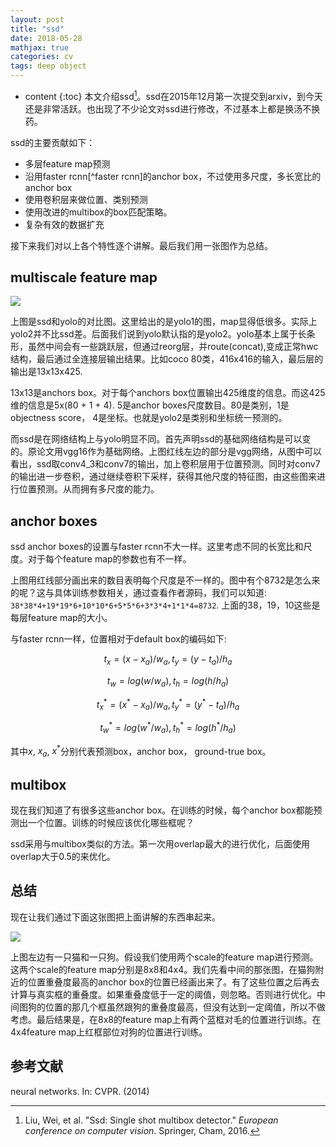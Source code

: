 ```yaml
---
layout: post
title: "ssd"
date: 2018-05-28
mathjax: true
categories: cv 
tags: deep object
---
```

* content
{:toc}
本文介绍ssd[^ssd]。ssd在2015年12月第一次提交到arxiv，到今天还是非常活跃。也出现了不少论文对ssd进行修改，不过基本上都是换汤不换药。

ssd的主要贡献如下： 

* 多层feature map预测
* 沿用faster rcnn[^faster rcnn]的anchor box，不过使用多尺度，多长宽比的anchor box
* 使用卷积层来做位置、类别预测
* 使用改进的multibox的box匹配策略。
* 复杂有效的数据扩充

接下来我们对以上各个特性逐个讲解。最后我们用一张图作为总结。

## multiscale feature map

![](http://vsooda.github.io/assets/ssd/ssd_symbol.png)



上图是ssd和yolo的对比图。这里给出的是yolo1的图，map显得低很多。实际上yolo2并不比ssd差。后面我们说到yolo默认指的是yolo2。yolo基本上属于长条形，虽然中间会有一些跳跃层，但通过reorg层，并route(concat),变成正常hwc结构，最后通过全连接层输出结果。比如coco 80类，416x416的输入，最后层的输出是13x13x425. 

13x13是anchors box。对于每个anchors box位置输出425维度的信息。而这425维的信息是5x(80 + 1 + 4). 5是anchor boxes尺度数目。80是类别，1是objectness score， 4是坐标。也就是yolo2是类别和坐标统一预测的。

而ssd是在网络结构上与yolo明显不同。首先声明ssd的基础网络结构是可以变的。原论文用vgg16作为基础网络。上图红线左边的部分是vgg网络，从图中可以看出，ssd取conv4_3和conv7的输出，加上卷积层用于位置预测。同时对conv7的输出进一步卷积，通过继续卷积下采样，获得其他尺度的特征图，由这些图来进行位置预测。从而拥有多尺度的能力。



## anchor boxes

ssd anchor boxes的设置与faster rcnn不大一样。这里考虑不同的长宽比和尺度。对于每个feature map的参数也有不一样。

上图用红线部分画出来的数目表明每个尺度是不一样的。图中有个8732是怎么来的呢？这与具体训练参数相关，通过查看作者源码，我们可以知道: `38*38*4+19*19*6+10*10*6+5*5*6+3*3*4+1*1*4=8732`. 上面的38，19，10这些是每层feature map的大小。

与faster rcnn一样，位置相对于default box的编码如下: 

$$t_x=(x-x_a)/w_a, t_y=(y-t_a)/h_a$$

$$t_w=log(w/w_a), t_h=log(h/h_a)$$

$$t_x^*=(x^*-x_a)/w_a, t_y^*=(y^*-t_a)/h_a$$

$$t_w^*=log(w^*/w_a), t_h^*=log(h^*/h_a)$$

其中$x$, $x_a$, $x^*$分别代表预测box，anchor box， ground-true box。

## multibox

现在我们知道了有很多这些anchor box。在训练的时候，每个anchor box都能预测出一个位置。训练的时候应该优化哪些框呢？

ssd采用与multibox类似的方法。第一次用overlap最大的进行优化，后面使用overlap大于0.5的来优化。



## 总结

现在让我们通过下面这张图把上面讲解的东西串起来。

![](http://vsooda.github.io/assets/ssd/ssd.png)

上图左边有一只猫和一只狗。假设我们使用两个scale的feature map进行预测。这两个scale的feature map分别是8x8和4x4。我们先看中间的那张图，在猫狗附近的位置重叠度最高的anchor box的位置已经画出来了。有了这些位置之后再去计算与真实框的重叠度。如果重叠度低于一定的阈值，则忽略。否则进行优化。中间图狗的位置的那几个框虽然跟狗的重叠度最高，但没有达到一定阈值，所以不做考虑。最后结果是，在8x8的feature map上有两个蓝框对毛的位置进行训练。在4x4feature map上红框部位对狗的位置进行训练。

## 参考文献

[^ssd]: Liu, Wei, et al. "Ssd: Single shot multibox detector." *European conference on computer vision*. Springer, Cham, 2016.
[^multibox]: Erhan, D., Szegedy, C., Toshev, A., Anguelov, D.: Scalable object detection using deep 

neural networks. In: CVPR. (2014) 

[^faster_rcnn]: S.Ren,K.He,R.Girshick,and J.Sun,“FasterR-CNN:Towards real-time object detection with region proposal networks,” in Neural Information Processing Systems (NIPS), 2015.